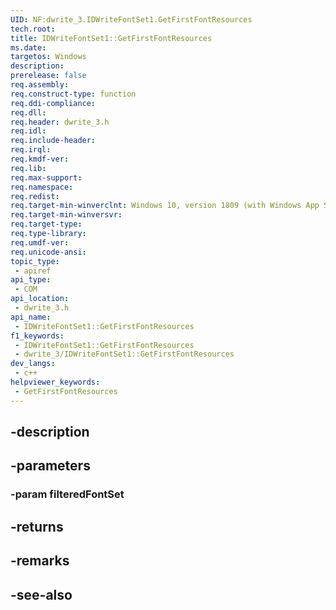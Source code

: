 ```yaml
---
UID: NF:dwrite_3.IDWriteFontSet1.GetFirstFontResources
tech.root: 
title: IDWriteFontSet1::GetFirstFontResources
ms.date: 
targetos: Windows
description: 
prerelease: false
req.assembly: 
req.construct-type: function
req.ddi-compliance: 
req.dll: 
req.header: dwrite_3.h
req.idl: 
req.include-header: 
req.irql: 
req.kmdf-ver: 
req.lib: 
req.max-support: 
req.namespace: 
req.redist: 
req.target-min-winverclnt: Windows 10, version 1809 (with Windows App SDK 0.5 or later)
req.target-min-winversvr: 
req.target-type: 
req.type-library: 
req.umdf-ver: 
req.unicode-ansi: 
topic_type:
 - apiref
api_type:
 - COM
api_location:
 - dwrite_3.h
api_name:
 - IDWriteFontSet1::GetFirstFontResources
f1_keywords:
 - IDWriteFontSet1::GetFirstFontResources
 - dwrite_3/IDWriteFontSet1::GetFirstFontResources
dev_langs:
 - c++
helpviewer_keywords:
 - GetFirstFontResources
---
```


## -description

## -parameters

### -param filteredFontSet

## -returns

## -remarks

## -see-also

